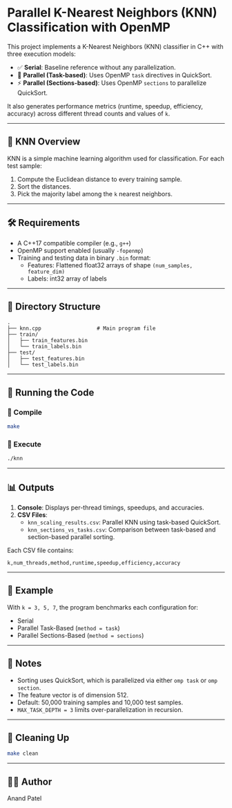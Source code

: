 # Parallel K-Nearest Neighbors (KNN) Classification with OpenMP

This project implements a K-Nearest Neighbors (KNN) classifier in C++ with three execution models:

- ✅ **Serial**: Baseline reference without any parallelization.
- 🚀 **Parallel (Task-based)**: Uses OpenMP `task` directives in QuickSort.
- ⚡ **Parallel (Sections-based)**: Uses OpenMP `sections` to parallelize QuickSort.

It also generates performance metrics (runtime, speedup, efficiency, accuracy) across different thread counts and values of `k`.

---

## 🧠 KNN Overview

KNN is a simple machine learning algorithm used for classification. For each test sample:
1. Compute the Euclidean distance to every training sample.
2. Sort the distances.
3. Pick the majority label among the `k` nearest neighbors.

---

## 🛠️ Requirements

- A C++17 compatible compiler (e.g., `g++`)
- OpenMP support enabled (usually `-fopenmp`)
- Training and testing data in binary `.bin` format:
  - Features: Flattened float32 arrays of shape `(num_samples, feature_dim)`
  - Labels: int32 array of labels

---

## 📁 Directory Structure

```
.
├── knn.cpp                  # Main program file
├── train/
│   ├── train_features.bin
│   └── train_labels.bin
├── test/
│   ├── test_features.bin
│   └── test_labels.bin
```

---

## 🧪 Running the Code

### 🧰 Compile

```bash
make
```

### 🚀 Execute

```bash
./knn
```

---

## 📊 Outputs

1. **Console**: Displays per-thread timings, speedups, and accuracies.
2. **CSV Files**:
   - `knn_scaling_results.csv`: Parallel KNN using task-based QuickSort.
   - `knn_sections_vs_tasks.csv`: Comparison between task-based and section-based parallel sorting.

Each CSV file contains:

```csv
k,num_threads,method,runtime,speedup,efficiency,accuracy
```

---

## 🧪 Example

With `k = 3, 5, 7`, the program benchmarks each configuration for:
- Serial
- Parallel Task-Based (`method = task`)
- Parallel Sections-Based (`method = sections`)

---

## 📌 Notes

- Sorting uses QuickSort, which is parallelized via either `omp task` or `omp section`.
- The feature vector is of dimension 512.
- Default: 50,000 training samples and 10,000 test samples.
- `MAX_TASK_DEPTH = 3` limits over-parallelization in recursion.

---

## 🧼 Cleaning Up

```bash
make clean
```

---


## 👨‍💻 Author

Anand Patel